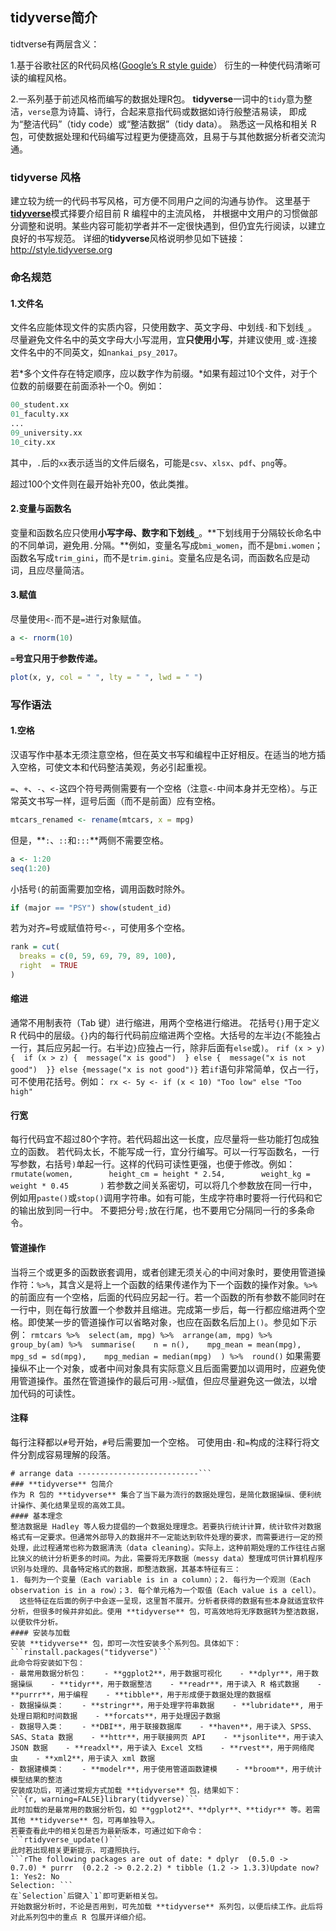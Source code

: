 ## tidyverse简介
tidtverse有两层含义：

1.基于谷歌社区的R代码风格([Google’s R style guide](https://google.github.io/styleguide/Rguide.xml)）
衍生的一种使代码清晰可读的编程风格。          

2.一系列基于前述风格而编写的数据处理R包。
**tidyverse**一词中的`tidy`意为整洁，`verse`意为诗篇、诗行，合起来意指代码或数据如诗行般整洁易读，
即成为“整洁代码”（tidy code）或“整洁数据”（tidy data）。
熟悉这一风格和相关 R 包，可使数据处理和代码编写过程更为便捷高效，且易于与其他数据分析者交流沟通。

### **tidyverse** 风格
建立较为统一的代码书写风格，可方便不同用户之间的沟通与协作。
这里基于[**tidyverse**](https://www.tidyverse.org/)模式择要介绍目前 R 编程中的主流风格，
并根据中文用户的习惯做部分调整和说明。某些内容可能初学者并不一定很快遇到，但仍宜先行阅读，以建立良好的书写规范。
详细的**tidyverse**风格说明参见如下链接：<http://style.tidyverse.org>

### 命名规范
#### 1.文件名
文件名应能体现文件的实质内容，只使用数字、英文字母、中划线`-`和下划线`_`。
尽量避免文件名中的英文字母大小写混用，宜**只使用小写**，并建议使用`_`或`-`连接文件名中的不同英文，如`nankai_psy_2017`。

若*多个文件存在特定顺序，应以数字作为前缀。*如果有超过10个文件，对于个位数的前缀要在前面添补一个0。例如：

```r
00_student.xx
01_faculty.xx
...
09_university.xx
10_city.xx
```
其中，`.`后的`xx`表示适当的文件后缀名，可能是`csv`、`xlsx`、`pdf`、`png`等。

超过100个文件则在最开始补充00，依此类推。

#### 2.变量与函数名

变量和函数名应只使用**小写字母、数字和下划线`_`**。**下划线用于分隔较长命名中的不同单词，避免用`.`分隔。**例如，变量名写成`bmi_women`，而不是`bmi.women`；函数名写成`trim_gini`，而不是`trim.gini`。变量名应是名词，而函数名应是动词，且应尽量简洁。

#### 3.赋值

尽量使用`<-`而不是`=`进行对象赋值。

```r
a <- rnorm(10)
```

**`=`号宜只用于参数传递。**

```r
plot(x, y, col = " ", lty = " ", lwd = " ")
```

### 写作语法

#### 1.空格

汉语写作中基本无须注意空格，但在英文书写和编程中正好相反。在适当的地方插入空格，可使文本和代码整洁美观，务必引起重视。

`=`、`+`、`-`、`<-`这四个符号两侧需要有一个空格（注意`<-`中间本身并无空格）。与正常英文书写一样，逗号后面（而不是前面）应有空格。

```r
mtcars_renamed <- rename(mtcars, x = mpg)
```

但是，**`:`、`::`和`:::`**两侧不需要空格。

```r
a <- 1:20
seq(1:20)
```

小括号`(`的前面需要加空格，调用函数时除外。

```r
if (major == "PSY") show(student_id)
```

若为对齐`=`号或赋值符号`<-`，可使用多个空格。

```r
rank = cut(
  breaks = c(0, 59, 69, 79, 89, 100),
  right  = TRUE
)
```


#### 缩进
通常不用制表符（Tab 键）进行缩进，用两个空格进行缩进。
花括号`{}`用于定义 R 代码中的层级。`{}`内的每行代码前应缩进两个空格。大括号的左半边`{`不能独占一行，其后应另起一行。右半边`}`应独占一行，除非后面有`else`或`)`。
```rif (x > y) {  if (x > z) {  message("x is good")  } else {  message("x is not good")  }} else {message("x is not good")}```
若`if`语句非常简单，仅占一行，可不使用花括号。例如：
```rx <- 5y <- if (x < 10) "Too low" else "Too high"```
#### 行宽
每行代码宜不超过80个字符。若代码超出这一长度，应尽量将一些功能打包成独立的函数。
若代码太长，不能写成一行，宜分行编写。可以一行写函数名，一行写参数，右括号`)`单起一行。这样的代码可读性更强，也便于修改。例如：
```rmutate(women,        height_cm = height * 2.54,        weight_kg = weight * 0.45       )```
若参数之间关系密切，可以将几个参数放在同一行中，例如用`paste()`或`stop()`调用字符串。如有可能，生成字符串时要将一行代码和它的输出放到同一行中。
不要把分号`;`放在行尾，也不要用它分隔同一行的多条命令。
#### 管道操作
当将三个或更多的函数嵌套调用，或者创建无须关心的中间对象时，要使用管道操作符：`%>%`，其含义是将上一个函数的结果传递作为下一个函数的操作对象。`%>%`的前面应有一个空格，后面的代码应另起一行。若一个函数的所有参数不能同时在一行中，则在每行放置一个参数并且缩进。完成第一步后，每一行都应缩进两个空格。即使某一步的管道操作可以省略对象，也应在函数名后加上`()`。参见如下示例：
```rmtcars %>%  select(am, mpg) %>%  arrange(am, mpg) %>%  group_by(am) %>%  summarise(    n = n(),    mpg_mean = mean(mpg),    mpg_sd = sd(mpg),    mpg_median = median(mpg)  ) %>%  round()```
如果需要操纵不止一个对象，或者中间对象具有实际意义且后面需要加以调用时，应避免使用管道操作。虽然在管道操作的最后可用`->`赋值，但应尽量避免这一做法，以增加代码的可读性。
#### 注释
每行注释都以`#`号开始，`#`号后需要加一个空格。
可使用由`-`和`=`构成的注释行将文件分割成容易理解的段落。
```r# select data ---------------------------
# arrange data ---------------------------```
### **tidyverse** 包简介
作为 R 包的 **tidyverse** 集合了当下最为流行的数据处理包，是简化数据操纵、便利统计操作、美化结果呈现的高效工具。
#### 基本理念
整洁数据是 Hadley 等人极力提倡的一个数据处理理念。若要执行统计计算，统计软件对数据格式有一定要求。但通常外部导入的数据并不一定能达到软件处理的要求，而需要进行一定的预处理，此过程通常也称为数据清洗（data cleaning）。实际上，这种前期处理的工作往往占据比狭义的统计分析更多的时间。为此，需要将无序数据（messy data）整理成可供计算机程序识别与处理的、具备特定格式的数据，即整洁数据，其基本特征有三：
1. 每列为一个变量（Each variable is in a column）；2. 每行为一个观测（Each observation is in a row）；3. 每个单元格为一个取值（Each value is a cell）。
  这些特征在后面的例子中会逐一呈现，这里暂不展开。分析者获得的数据有些本身就适宜软件分析，但很多时候并非如此。使用 **tidyverse** 包，可高效地将无序数据转为整洁数据，以便软件分析。
#### 安装与加载
安装 **tidyverse** 包，即可一次性安装多个系列包。具体如下：
```rinstall.packages("tidyverse")```
此命令将安装如下包：
- 最常用数据分析包：    - **ggplot2**，用于数据可视化    - **dplyr**，用于数据操纵    - **tidyr**，用于数据整洁    - **readr**，用于读入 R 格式数据    - **purrr**，用于编程    - **tibble**，用于形成便于数据处理的数据框
- 数据操纵类：    - **stringr**，用于处理字符串数据    - **lubridate**, 用于处理日期和时间数据    - **forcats**，用于处理因子数据
- 数据导入类：    - **DBI**，用于联接数据库    - **haven**，用于读入 SPSS、SAS、Stata 数据    - **httr**，用于联接网页 API    - **jsonlite**，用于读入 JSON 数据    - **readxl**，用于读入 Excel 文档    - **rvest**，用于网络爬虫    - **xml2**，用于读入 xml 数据
- 数据建模类：    - **modelr**，用于使用管道函数建模    - **broom**，用于统计模型结果的整洁
安装成功后，可通过常规方式加载 **tidyverse** 包，结果如下：
```{r, warning=FALSE}library(tidyverse)```
此时加载的是最常用的数据分析包，如 **ggplot2**、**dplyr**、**tidyr** 等。若需其他 **tidyverse** 包，可再单独导入。
若要查看此中的相关包是否为最新版本，可通过如下命令：
```rtidyverse_update()```
此时若出现相关更新提示，可遵照执行。
```rThe following packages are out of date: * dplyr  (0.5.0 -> 0.7.0) * purrr  (0.2.2 -> 0.2.2.2) * tibble (1.2 -> 1.3.3)Update now?
1: Yes2: No
Selection: ```
在`Selection`后键入`1`即可更新相关包。
开始数据分析时，不论是否用到，可先加载 **tidyverse** 系列包，以便后续工作。此后将对此系列包中的重点 R 包展开详细介绍。
